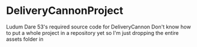 # DeliveryCannonProject
Ludum Dare 53's required source code for DeliveryCannon
Don't know how to put a whole project in a repository yet so I'm just dropping the entire assets folder in
